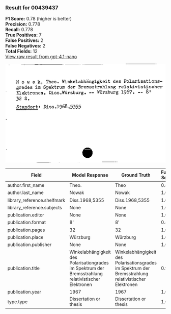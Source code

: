 ### Result for 00439437
**F1 Score:** 0.78 (higher is better)<br>**Precision:** 0.778<br>**Recall:** 0.778<br>**True Positives:** 7<br>**False Positives:** 2<br>**False Negatives:** 2<br>**Total Fields:** 12<br>[View raw result from gpt-4.1-nano](https://github.com/RISE-UNIBAS/humanities_data_benchmark/blob/main/results/2025-10-02/T0162/request_T0162_00439437.json)

<img src="https://github.com/RISE-UNIBAS/humanities_data_benchmark/blob/main/benchmarks/zettelkatalog/images/00439437.jpg?raw=true" alt="00439437" width="600px">

| Field | Model Response | Ground Truth | Fuzzy Score | Match |
|-------|----------------|--------------|-------------|-------|
| author.first_name | Theo. | Theo | 0.889 | ❌ |
| author.last_name | Nowak | Nowak | 1.000 | ✅ |
| library_reference.shelfmark | Diss.1968,5355 | Diss.1968,5355 | 1.000 | ✅ |
| library_reference.subjects | None | None | 1.000 | ✅ |
| publication.editor | None | None | 1.000 | ✅ |
| publication.format | 8'  | 8' | 0.800 | ❌ |
| publication.pages | 32 | 32 | 1.000 | ✅ |
| publication.place | Würzburg | Würzburg | 1.000 | ✅ |
| publication.publisher | None | None | 1.000 | ✅ |
| publication.title | Winkelabhängigkeit des Polarisationgrades im Spektrum der Bremsstrahlung relativistischer Elektronen | Winkelabhängigkeit des Polarisationsgrades im Spektrum der Bremsstrahlung relativistischer Elektronen | 0.995 | ✅ |
| publication.year | 1967 | 1967 | 1.000 | ✅ |
| type.type | Dissertation or thesis | Dissertation or thesis | 1.000 | ✅ |
